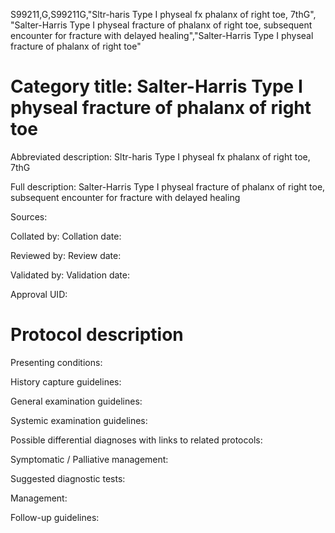 S99211,G,S99211G,"Sltr-haris Type I physeal fx phalanx of right toe, 7thG", "Salter-Harris Type I physeal fracture of phalanx of right toe, subsequent encounter for fracture with delayed healing","Salter-Harris Type I physeal fracture of phalanx of right toe"
# Category title: Salter-Harris Type I physeal fracture of phalanx of right toe

Abbreviated description: Sltr-haris Type I physeal fx phalanx of right toe, 7thG

Full description: Salter-Harris Type I physeal fracture of phalanx of right toe, subsequent encounter for fracture with delayed healing

Sources:

Collated by:
Collation date:

Reviewed by:
Review date:

Validated by:
Validation date:

Approval UID:

# Protocol description

Presenting conditions:

History capture guidelines:

General examination guidelines:

Systemic examination guidelines:

Possible differential diagnoses with links to related protocols:

Symptomatic / Palliative management:

Suggested diagnostic tests:

Management:

Follow-up guidelines:
